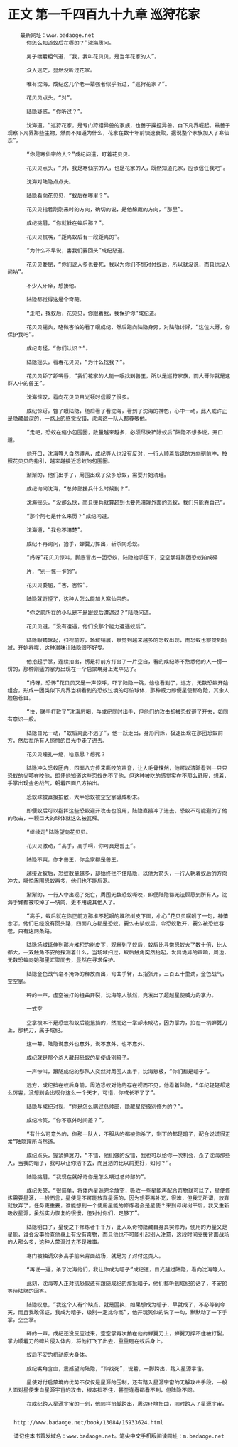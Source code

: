 # 正文 第一千四百九十九章 巡狩花家
        最新网址：www.badaoge.net
          你怎么知道蚁后在哪的？”沈海质问。
      
          男子喘着粗气道，“我，我叫花贝贝，是当年花家的人”。
      
          众人迷茫，显然没听过花家。
      
          唯有沈海，成纪这几个老一辈强者似乎听过，“巡狩花家？”。
      
          花贝贝点头，“对”。
      
          陆隐疑惑，“你听过？”。
      
          沈海道，“巡狩花家，是专门狩猎异兽的家族，也善于操控异兽，自下凡界崛起，最善于观察下凡界那些生物，然而不知道为什么，花家在数十年前快速衰败，据说整个家族加入了寒仙宗”。
      
          “你是寒仙宗的人？”成纪问道，盯着花贝贝。
      
          花贝贝点头，“对，我是寒仙宗的人，也是花家的人，既然知道花家，应该信任我吧”。
      
          沈海对陆隐点点头。
      
          陆隐看向花贝贝，“蚁后在哪里？”。
      
          花贝贝指着刚刚来时的方向，确切的说，是他躲藏的方向，“那里”。
      
          成纪挑眉，“你就躲在蚁后那？”。
      
          花贝贝抿嘴，“距离蚁后有一段距离的”。
      
          “为什么不早说，害我们要回头”成纪怒道。
      
          花贝贝委屈，“你们说人多也要死，我以为你们不想对付蚁后，所以就没说，而且也没人问呐”。
      
          不少人牙痒，想揍他。
      
          陆隐都觉得这是个奇葩。
      
          “走吧，找蚁后，花贝贝，你跟着我，我保护你”成纪道。
      
          花贝贝摇头，略微害怕的看了眼成纪，然后跑向陆隐身旁，对陆隐讨好，“这位大哥，你保护我吧”。
      
          成纪奇怪，“你们认识？”。
      
          陆隐摇头，看着花贝贝，“为什么找我？”。
      
          花贝贝舔了舔嘴唇，“我们花家的人能一眼找到兽王，所以是巡狩家族，而大哥你就是这群人中的兽王”。
      
          沈海惊叹，看向花贝贝目光顿时信服了很多。
      
          成纪惊讶，瞥了眼陆隐，随后看了看沈海，看到了沈海的神色，心中一动，此人或许正是隐藏最深的，一路上的感觉没错，沈海这一队人都尊敬他。
      
          “走吧，恐蚁在缩小包围圈，数量越来越多，必须尽快铲除蚁后”陆隐不想多说，开口道。
      
          他开口，沈海等人自然遵从，成纪等人也没有反对，一行人顺着后退的方向朝前冲，按照花贝贝的指引，越来越接近恐蚁的包围圈。
      
          渐渐的，他们出手了，周围出现了众多恐蚁，需要开始清理。
      
          成纪询问沈海，“总帅部援兵什么时候到？”。
      
          沈海摇头，“没那么快，而且援兵就算赶到也要先清理外面的恐蚁，我们只能靠自己”。
      
          “那个阿七是什么来历？”成纪问道。
      
          沈海道，“我也不清楚”。
      
          成纪不再询问，抬手，蝉翼刀挥出，斩杀向恐蚁。
      
          “妈呀”花贝贝惊叫，脚底冒出一团恐蚁，陆隐抬手压下，空空掌将那团恐蚁拍成碎
      
          片，“别一惊一乍的”。
      
          花贝贝委屈，“害，害怕”。
      
          陆隐就奇怪了，这种人怎么能加入寒仙宗的。
      
          “你之前所在的小队是不是跟蚁后遭遇过？”陆隐问道。
      
          花贝贝道，“没有遭遇，他们没那个能力遭遇蚁后”。
      
          陆隐眼睛眯起，扫视前方，场域铺展，察觉到越来越多的恐蚁出现，而恐蚁也察觉到场域，开始吞噬，这种滋味让陆隐很不好受。
      
          他抬起手掌，连续拍出，愣是将前方打出了一片空白，看的成纪等不熟悉他的人一愣一愣的，那种刚猛的掌力出现在一个启蒙境身上太罕见了。
      
          “妈呀，恐怖”花贝贝又是一声惊呼，吓了陆隐一跳，他也看到了，远方，无数恐蚁开始组合，形成一团类似下凡界当初看到的恐蚁过境的可怕球体，那种威力即便星使都危险，其余人脸色苍白。
      
          “快，联手打散了”沈海厉喝，与成纪同时出手，但他们的攻击却被恐蚁避了开去，如同有意识一般。
      
          陆隐目光一动，“蚁后离此不远了”，他一跃走出，身形闪烁，极速出现在那团恐蚁前方，然后在所有人惊愕的目光中走了进去。
      
          花贝贝瞳孔一缩，啥意思？想死？
      
          陆隐冲入恐蚁团内，四面八方传来嘶咬的声音，让人毛骨悚然，他可以清晰看到一只只恐蚁的尖鄂在咬他，即便他知道这些恐蚁伤不了他，但这种被吃的感觉实在不那么舒服，想着，手掌出现金色战气，朝着四面八方拍出。
      
          恐蚁球被直接拍散，大半恐蚁被空空掌碾成粉末。
      
          即便蚁后可以指挥这些恐蚁避开攻击也没用，陆隐直接冲了进去，恐蚁不可能避的了他的攻击，一颗巨大的球体就这么被瓦解。
      
          “继续走”陆隐望向花贝贝。
      
          花贝贝激动，“高手，高手啊，你可真是兽王”。
      
          陆隐不爽，你才兽王，你全家都是兽王。
      
          越接近蚁后，恐蚁数量越多，却始终拦不住陆隐，以他为箭头，一行人朝着蚁后的方向冲去，哪怕周围恐蚁再多，他们也不能后退。
      
          渐渐的，一行人中出现了死亡，周围无数恐蚁嘶咬，即便陆隐都无法顾忌到所有人，沈海手臂都被咬掉了一块肉，更不用说其他人了。
      
          “高手，蚁后就在你正前方那堆不起眼的堆积树皮下面，小心”花贝贝嘱咐了一句，神情忐忑，他们已经没有回头路，四面八方都是恐蚁，要么击杀蚁后，令恐蚁散开，要么被恐蚁吞噬，只有这两条路。
      
          陆隐场域延伸到那片堆积的树皮下，观察到了蚁后，蚁后比寻常恐蚁大了数十倍，比人都大，一双触角不安的探测着什么，当场域扫过，蚁后触角突然抬起，发出诡异的声响，周边，无数恐蚁向她那里汇聚而去，显然在寻求保护。
      
          陆隐金色战气毫不掩饰的释放而出，弯曲手臂，五指张开，三百五十重劲，金色战气，空空掌。
      
          砰的一声，虚空被打的扭曲开裂，沈海等人骇然，竟发出了超越星使威力的掌力。
      
          一式空
      
          空掌根本不是恐蚁和蚁后能抵挡的，然而这一掌却未成功，因为掌力，拍在一柄蝉翼刀上，那柄刀，属于成纪。
      
          这一幕，陆隐说意外也意外，说不意外，也不意外。
      
          成纪就是那个杀人藏起恐蚁的星使级别暗子。
      
          一声惨叫，跟随成纪的那队人突然对周围人出手，沈海怒极，“你们都是暗子”。
      
          远方，成纪挡在蚁后身前，周边恐蚁对他的存在视而不见，他看着陆隐，“年纪轻轻却这么厉害，没想到会出现你这么一个天才，可惜，你成长不了了”。
      
          陆隐与成纪对视，“你是怎么瞒过总帅部，隐藏星使级别修为的？”。
      
          成纪冷笑，“你不意外时间差？”。
      
          “有什么可意外的，你那一队人，不服从的都被你杀了，剩下的都是暗子，配合说谎很正常”陆隐理所当然道。
      
          成纪点头，握紧蝉翼刀，“不错，他们做的没错，我也可以给你一次机会，杀了沈海那些人，当我的暗子，我可以让你活下去，而且活的比以前更好，如何？”。
      
          陆隐挑眉，“我现在就好奇你是怎么瞒过总帅部的”。
      
          成纪失笑，“很简单，将体内星源完全放空，吸收一些星能再配合奇物就可以了，星使修炼需要星源，一般而言，星使是不可能放弃星源的，因为想要再补充，很难，但我无所谓，放弃就放弃了，任务更重要，谁能想到一个使用星能的修炼者会是星使？来到母树树干后，我又重新吸收星源，虽然实力恢复的很慢，但对付你们，足够了”。
      
          陆隐明白了，星使之下修炼者千千万，此人以奇物隐藏自身真实修为，使用的力量又是星能，谁会没事检查他身上有没有奇物，而且他也不可能引起别人注意，这段时间支援背面战场的人那么多，这种人蒙混过去不是难事。
      
          寒门被抽调众多高手前来背面战场，就是为了对付这类人。
      
          “再说一遍，杀了沈海他们，我让你成为暗子”成纪道，目光越过陆隐，看向沈海等人。
      
          此刻，沈海等人正对抗恐蚁还有跟随成纪的那批暗子，他们都听到成纪的话了，不安的等待陆隐的回答。
      
          陆隐叹息，“我这个人有个缺点，就是固执，如果想成为暗子，早就成了，不必等到今天，而且我敢保证，我成为暗子，级别一定比你高”，他开玩笑似的说了一句，默默动了一下手掌，空空掌。
      
          砰的一声，成纪还没反应过来，空空掌再次拍在他的蝉翼刀上，蝉翼刀撑不住被打裂，掌力顺着刀的碎片侵入体内，将他打飞了出去，重重砸在蚁后身上。
      
          蚁后不安的扭动庞大身体。
      
          成纪嘴角含血，震撼望向陆隐，“你找死”，说着，一脚跨出，踏入星源宇宙。
      
          星使对付启蒙境的优势不仅仅是星源的压制，还有踏入星源宇宙的无解攻击手段，一般人面对星使来自星源宇宙的攻击，根本挡不住，甚至连看都看不到，但陆隐不同。
      
          在成纪跨入星源宇宙的一刻，他同样抬脚跨出，周边环境扭曲，同时跨入了星源宇宙。
      
      
      http://www.badaoge.net/book/13084/15933624.html
      
      请记住本书首发域名：www.badaoge.net。笔尖中文手机版阅读网址：m.badaoge.net